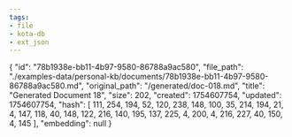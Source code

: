 ```yaml
---
tags:
- file
- kota-db
- ext_json
---
```

{
  "id": "78b1938e-bb11-4b97-9580-86788a9ac580",
  "file_path": "./examples-data/personal-kb/documents/78b1938e-bb11-4b97-9580-86788a9ac580.md",
  "original_path": "/generated/doc-018.md",
  "title": "Generated Document 18",
  "size": 202,
  "created": 1754607754,
  "updated": 1754607754,
  "hash": [
    111,
    254,
    194,
    52,
    120,
    238,
    148,
    100,
    35,
    214,
    194,
    21,
    4,
    147,
    118,
    40,
    148,
    122,
    216,
    140,
    195,
    137,
    225,
    4,
    200,
    4,
    216,
    227,
    40,
    150,
    4,
    145
  ],
  "embedding": null
}